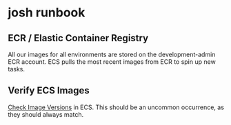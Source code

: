 # josh runbook

## ECR / Elastic Container Registry

All our images for all environments are stored on the development-admin ECR account. 
ECS pulls the most recent images from ECR to spin up new tasks.

## Verify ECS Images
[Check Image Versions](https://console.demo.transposit.com/mc/t/spackle/actions/check_most_recent) in ECS.
This should be an uncommon occurrence, as they should always match. 